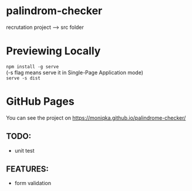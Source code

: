 # palindrom-checker
recrutation project --> src folder
</br>

# Previewing Locally
`npm install -g serve`</br>
(-s flag means serve it in Single-Page Application mode)</br>
`serve -s dist`

# GitHub Pages
You can see the project on https://moniqka.github.io/palindrome-checker/
</br>

## TODO:
- unit test

## FEATURES:
- form validation
